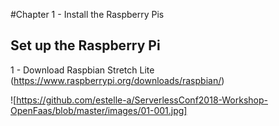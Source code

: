 #Chapter 1 - Install the Raspberry Pis

## Set up the Raspberry Pi

1 - Download Raspbian Stretch Lite (https://www.raspberrypi.org/downloads/raspbian/)

![https://github.com/estelle-a/ServerlessConf2018-Workshop-OpenFaas/blob/master/images/01-001.jpg]
